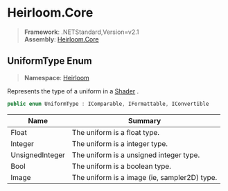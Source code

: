# Heirloom.Core

> **Framework**: .NETStandard,Version=v2.1  
> **Assembly**: [Heirloom.Core][0]  

## UniformType Enum

> **Namespace**: [Heirloom][0]  

Represents the type of a uniform in a [Shader][1] .

```cs
public enum UniformType : IComparable, IFormattable, IConvertible
```

| Name            | Summary                                      |
|-----------------|----------------------------------------------|
| Float           | The uniform is a float type.                 |
| Integer         | The uniform is a integer type.               |
| UnsignedInteger | The uniform is a unsigned integer type.      |
| Bool            | The uniform is a boolean type.               |
| Image           | The uniform is a image (ie, sampler2D) type. |

[0]: ../../Heirloom.Core.md
[1]: Shader.md
